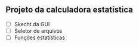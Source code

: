 ## Projeto da calculadora estatística

 - [ ] Skecht da GUI
 - [ ] Seletor de arquivos
 - [ ] Funções estatísticas  
